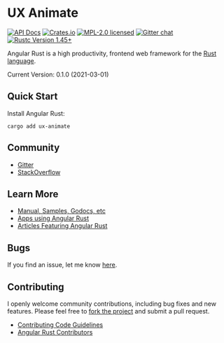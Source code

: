 # UX Animate

[![API Docs][docrs-badge]][docrs-url]
[![Crates.io][crates-badge]][crates-url]
[![MPL-2.0 licensed][license-badge]][license-url]
[![Gitter chat][gitter-badge]][gitter-url]
[![Rustc Version 1.45+][rust-badge]][rust-url]

[docrs-badge]: https://docs.rs/ux-animate/badge.svg
[docrs-url]: https://docs.rs/ux-animate/
[crates-badge]: https://img.shields.io/crates/v/ux-animate.svg
[crates-url]: https://crates.io/crates/ux-animate
[license-badge]: https://img.shields.io/badge/license-MPL--2.0-blue.svg
[license-url]: https://github.com/angular-rust/ux-animate/blob/master/LICENSE
[gitter-badge]: https://img.shields.io/gitter/room/angular_rust/angular_rust.svg
[gitter-url]: https://gitter.im/angular_rust/angular_rust
[rust-badge]: https://img.shields.io/badge/rustc-1.45-lightgrey.svg
[rust-url]: https://blog.rust-lang.org/2020/07/16/Rust-1.45.0.html

Angular Rust is a high productivity, frontend web framework for the [Rust language](https://www.rust-lang.org/).

Current Version: 0.1.0 (2021-03-01)

## Quick Start

Install Angular Rust:

	cargo add ux-animate

## Community

* [Gitter](https://gitter.im/angular_rust/community)
* [StackOverflow](https://stackoverflow.com/questions/tagged/angular-rust)


## Learn More

* [Manual, Samples, Godocs, etc](https://angular-rust.github.io/)
* [Apps using Angular Rust](https://github.com/angular-rust/ux-animate/wiki/Apps-in-the-Wild)
* [Articles Featuring Angular Rust](https://github.com/angular-rust/ux-animate/wiki/Articles)

## Bugs ##
If you find an issue, let me know [here](https://github.com/angular-rust/ux-animate/issues/new).

## Contributing
I openly welcome community contributions, including bug fixes and new features. Please feel free to [fork the project](https://github.com/angular-rust/ux-animate/fork) and submit a pull request.

* [Contributing Code Guidelines](https://github.com/angular-rust/ux-animate/blob/master/CONTRIBUTING.md)
* [Angular Rust Contributors](https://github.com/angular-rust/ux-animate/graphs/contributors)
